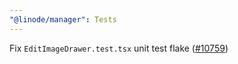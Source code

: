 ```yaml
---
"@linode/manager": Tests
---
```


Fix `EditImageDrawer.test.tsx` unit test flake ([#10759](https://github.com/linode/manager/pull/10759))
